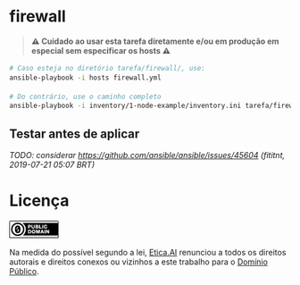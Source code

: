 # firewall

> **:warning: Cuidado ao usar esta tarefa diretamente e/ou em produção em especial sem especificar os hosts :warning:**

```bash
# Caso esteja no diretório tarefa/firewall/, use:
ansible-playbook -i hosts firewall.yml

# Do contrário, use o caminho completo
ansible-playbook -i inventory/1-node-example/inventory.ini tarefa/firewall/firewall.yml
```

## Testar antes de aplicar

_TODO: considerar https://github.com/ansible/ansible/issues/45604 (fititnt, 2019-07-21 05:07 BRT)_

# Licença
[![Domínio Público](../../img/public-domain.png)](UNLICENSE)

Na medida do possível segundo a lei, [Etica.AI](https://etica.ai)
renunciou a todos os direitos autorais e direitos conexos ou vizinhos a este
trabalho para o [Domínio Público](UNLICENSE).
